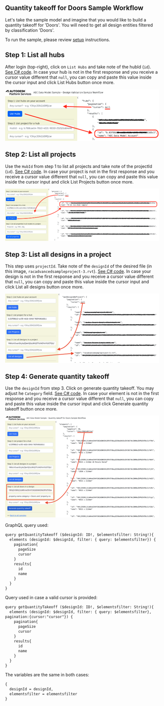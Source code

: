 ## Quantity takeoff for Doors Sample Workflow

Let's take the sample model and imagine that you would like to build a quantity takeoff for 'Doors'. You will need to get all design entities filtered by classification 'Doors'.

To run the sample, please review [setup](./README.md#SETUP) instructions.

## Step 1: List all hubs

After login (top-right), click on `List Hubs` and take note of the hubId (`id`). [See C# code](/Controllers/HubsProjects.cs).
In case your hub is not in the first response and you receive a cursor value different that `null`, you can copy and paste this value inside the cursor input and click List Hubs button once more.

![Step 1](./images/hubs.png)

## Step 2: List all projects

Use the `HubId` from step 1 to list all projects and take note of the projectId (`id`). [See C# code](/Controllers/HubsProjects.cs).
In case your project is not in the first response and you receive a cursor value different that `null`, you can copy and paste this value inside the cursor input and click List Projects button once more.

![Step 2](./images/projects.png)

## Step 3: List all designs in a project

This step uses `projectId`. Take note of the `designId` of the desired file (in this image, `racadvancedsampleproject-3.rvt`). [See C# code](/Controllers/Designs.cs).
In case your design is not in the first response and you receive a cursor value different that `null`, you can copy and paste this value inside the cursor input and click List all designs button once more.

![Step 3](./images/designs.png)

## Step 4: Generate quantity takeoff

Use the `designId` from step 3. Click on generate quantity takeoff. You may adjust he `Category` field. [See C# code](/Controllers/QuantityTakeOff.cs).
In case your element is not in the first response and you receive a cursor value different that `null`, you can copy and paste this value inside the cursor input and click Generate quantity takeoff button once more.

![Step 3](./images/quantity.png)

GraphQL query used:

```
query getQuantityTakeoff ($designId: ID!, $elementsfilter: String!){
  elements (designId: $designId, filter: { query: $elementsfilter}) {
    pagination{
      pageSize
      cursor
    }
    results{
      id
      name
    }
  }
}
```

Query used in case a valid cursor is provided:

```
query getQuantityTakeoff ($designId: ID!, $elementsfilter: String!){
  elements (designId: $designId, filter: { query: $elementsfilter}, pagination:{cursor:"cursor"}) {
    pagination{
      pageSize
      cursor
    }
    results{
      id
      name
    }
  }
}
```

The variables are the same in both cases:

```
{
  designId = designId,
  elementsfilter = elementsfilter
}
```
